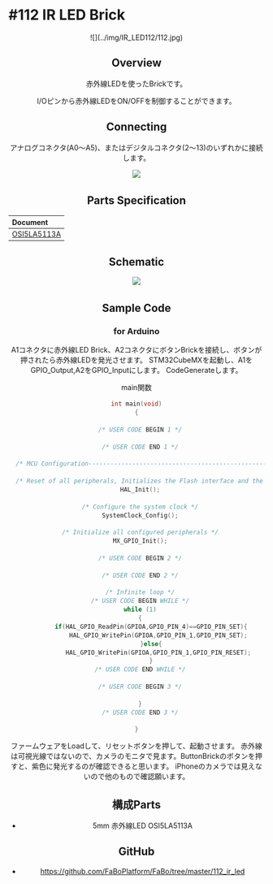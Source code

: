 # #112 IR LED Brick

<center>![](../img/IR_LED112/112.jpg)
<!--COLORME-->

## Overview
赤外線LEDを使ったBrickです。

I/Oピンから赤外線LEDをON/OFFを制御することができます。

## Connecting
アナログコネクタ(A0〜A5)、またはデジタルコネクタ(2〜13)のいずれかに接続します。

![](/img/100_analog/connect/112_ir_connect.jpg)


## Parts Specification
| Document |
|:--|
| [OSI5LA5113A](http://akizukidenshi.com/catalog/g/gI-04311/) |

## Schematic
![](/img/100_analog/schematic/112_ir_led.png)

## Sample Code
### for Arduino
A1コネクタに赤外線LED Brick、A2コネクタにボタンBrickを接続し、ボタンが押されたら赤外線LEDを発光させます。
STM32CubeMXを起動し、A1をGPIO_Output,A2をGPIO_Inputにします。
CodeGenerateします。

main関数

```c
int main(void)
{

  /* USER CODE BEGIN 1 */

  /* USER CODE END 1 */

  /* MCU Configuration----------------------------------------------------------*/

  /* Reset of all peripherals, Initializes the Flash interface and the Systick. */
  HAL_Init();

  /* Configure the system clock */
  SystemClock_Config();

  /* Initialize all configured peripherals */
  MX_GPIO_Init();

  /* USER CODE BEGIN 2 */

  /* USER CODE END 2 */

  /* Infinite loop */
  /* USER CODE BEGIN WHILE */
  while (1)
  {
		if(HAL_GPIO_ReadPin(GPIOA,GPIO_PIN_4)==GPIO_PIN_SET){
			HAL_GPIO_WritePin(GPIOA,GPIO_PIN_1,GPIO_PIN_SET);
		}else{
			HAL_GPIO_WritePin(GPIOA,GPIO_PIN_1,GPIO_PIN_RESET);
		}
  /* USER CODE END WHILE */

  /* USER CODE BEGIN 3 */

  }
  /* USER CODE END 3 */

}
```

ファームウェアをLoadして、リセットボタンを押して、起動させます。
赤外線は可視光線ではないので、カメラのモニタで見ます。ButtonBrickのボタンを押すと、紫色に発光するのが確認できると思います。
iPhoneのカメラでは見えないので他のもので確認願います。

## 構成Parts
- 5mm 赤外線LED OSI5LA5113A

## GitHub
- https://github.com/FaBoPlatform/FaBo/tree/master/112_ir_led
